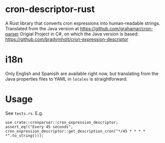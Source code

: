 # cron-descriptor-rust
A Rust library that converts cron expressions into human-readable strings.
Translated from the Java version at https://github.com/grahamar/cron-parser
Origial Project in C#, on which the Java version is based: https://github.com/bradymholt/cron-expression-descriptor

# i18n
Only English and Spanisih are available right now, but translating from the Java properties files to YAML in `locales` is straightforward.

# Usage
See `tests.rs`. E.g. 

```
use crate::cronparser::cron_expression_descriptor;
assert_eq!("Every 45 seconds", cron_expression_descriptor::get_description_cron("*/45 * * * * *".to_string()));
```
